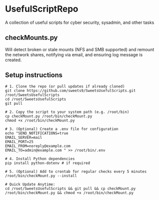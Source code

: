 # UsefulScriptRepo
A collection of useful scripts for cyber security, sysadmin, and other tasks

## checkMounts.py
Will detect broken or stale mounts (NFS and SMB supported) and remount the network shares, notifying via email, and ensuring log message is created.

## Setup instructions

```
# 1. Clone the repo (or pull updates if already cloned)
git clone https://github.com/sweets9/SweetsUsefulScripts.git /root/SweetsUsefulScripts
cd /root/SweetsUsefulScripts
git pull

# 2. Copy the script to your system path (e.g. /root/bin)
cp checkMount.py /root/bin/checkMount.py
chmod +x /root/bin/checkMount.py

# 3. (Optional) Create a .env file for configuration
echo "SEND_NOTIFICATIONS=true
EMAIL_SERVER=mail
EMAIL_PORT=25
EMAIL_FROM=noreply@example.com
EMAIL_TO=admin@example.com " >> /root/bin/.env

# 4. Install Python dependencies 
pip install python-dotenv # if required

# 5. (Optional) Add to crontab for regular checks every 5 minutes
/root/bin/checkMount.py --install

# Quick Update Anytime:
cd /root/SweetsUsefulScripts && git pull && cp checkMount.py /root/bin/checkMount.py && chmod +x /root/bin/checkMount.py
```

